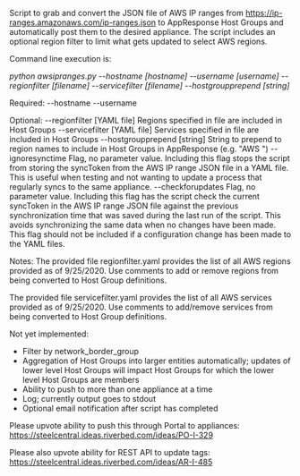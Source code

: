 Script to grab and convert the JSON file of AWS IP ranges from https://ip-ranges.amazonaws.com/ip-ranges.json to AppResponse Host Groups and automatically post them to the desired appliance. The script includes an optional region filter to limit what gets updated to select AWS regions.

Command line execution is:

<i>python awsipranges.py --hostname [hostname] --username [username] --regionfilter [filename] --servicefilter [filename] --hostgroupprepend [string]</i>

Required:
--hostname
--username

Optional:
--regionfilter [YAML file]
	Regions specified in file are included in Host Groups
--servicefilter [YAML file]
	Services specified in file are included in Host Groups
--hostgroupprepend [string]
	String to prepend to region names to include in Host Groups in AppResponse (e.g. "AWS ")
--ignoresynctime
	Flag, no parameter value. Including this flag stops the script from storing the syncToken from the AWS IP range JSON file in a YAML file. This is useful when testing and not wanting to update a process that regularly syncs to the same appliance.
--checkforupdates
	Flag, no parameter value. Including this flag has the script check the current syncToken in the AWS IP range JSON file against the previous synchronization time that was saved during the last run of the script. This avoids synchronizing the same data when no changes have been made. This flag should not be included if a configuration change has been made to the YAML files.

Notes:
The provided file regionfilter.yaml provides the list of all AWS regions provided as of 9/25/2020. Use comments to add or remove regions from being converted to Host Group definitions.

The provided file servicefilter.yaml provides the list of all AWS services provided as of 9/25/2020. Use comments to add/remove services from being converted to Host Group definitions.

Not yet implemented:
* Filter by network_border_group
* Aggregation of Host Groups into larger entities automatically; updates of lower level Host Groups will impact Host Groups for which the lower level Host Groups are members
* Ability to push to more than one appliance at a time
* Log; currently output goes to stdout
* Optional email notification after script has completed

Please upvote ability to push this through Portal to appliances:
https://steelcentral.ideas.riverbed.com/ideas/PO-I-329

Please also upvote ability for REST API to update tags:
https://steelcentral.ideas.riverbed.com/ideas/AR-I-485
